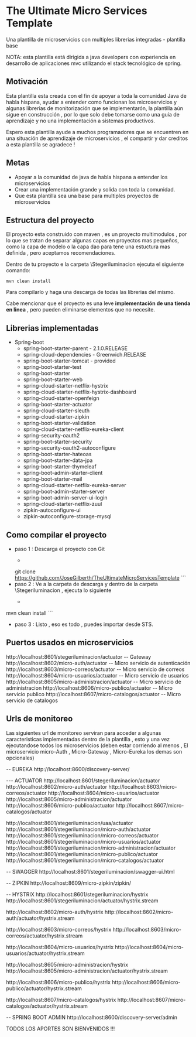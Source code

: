 # The Ultimate Micro Services Template
Una plantilla de microservicios con multiples librerias integradas - plantilla base

NOTA: esta plantilla está dirigida a java developers con experiencia en desarrollo de aplicaciones mvc utilizando el stack tecnológico de spring. 

## Motivación 

Esta plantilla esta creada con el fin de apoyar a toda la comunidad Java de habla hispana, ayudar a entender como funcionan los microservicios y algunas librerias de monitorización que se implementarón, la plantilla aún sigue en construcción , por lo que solo debe tomarse como una guía de aprendizaje y no una implementación a sistemas productivos.

Espero esta plantilla ayude a muchos programadores que se encuentren en una situación de aprendizaje de microservicios , el compartir y dar creditos a esta plantilla se agradece !

## Metas

- Apoyar a la comunidad de java de habla hispana a entender los microservicios
- Crear una implementación grande y solida con toda la comunidad.
-  Que esta plantilla sea una base para multiples proyectos de microservicios

## Estructura del proyecto

El proyecto esta construido con maven , es un proyecto multimodulos , por lo que se tratan de separar algunas capas en proyectos mas pequeños, como la capa de modelo o la capa dao para tene una estuctura mas definida , pero aceptamos recomendaciones.

Dentro de tu proyecto e la carpeta \Stegeriluminacion ejecuta el siguiente comando:
```
mvn clean install
```
Para compilarlo y haga una descarga de todas las librerias del mismo.

Cabe mencionar que el proyecto es una leve **implementación de una tienda en linea** , pero pueden eliminarse elementos que no necesite.
   
## Librerias implementadas
 - Spring-boot
   - spring-boot-starter-parent - 2.1.0.RELEASE 
   - spring-cloud-dependencies - Greenwich.RELEASE
   - spring-boot-starter-tomcat - provided
   - spring-boot-starter-test
   - spring-boot-starter
   - spring-boot-starter-web
   - spring-cloud-starter-netflix-hystrix
   - spring-cloud-starter-netflix-hystrix-dashboard
   - spring-cloud-starter-openfeign
   - spring-boot-starter-actuator
   - spring-cloud-starter-sleuth
   - spring-cloud-starter-zipkin
   - spring-boot-starter-validation
   - spring-cloud-starter-netflix-eureka-client
   - spring-security-oauth2
   - spring-boot-starter-security
   - spring-security-oauth2-autoconfigure
   - spring-boot-starter-hateoas
   - spring-boot-starter-data-jpa
   - spring-boot-starter-thymeleaf
   - spring-boot-admin-starter-client
   - spring-boot-starter-mail
   - spring-cloud-starter-netflix-eureka-server
   - spring-boot-admin-starter-server
   - spring-boot-admin-server-ui-login
   - spring-cloud-starter-netflix-zuul
   - zipkin-autoconfigure-ui
   - zipkin-autoconfigure-storage-mysql

## Como compilar el proyecto
 - paso 1 :  Descarga el proyecto con Git
   - ``` 
   git clone https://github.com/JoseGilberth/TheUltimateMicroServicesTemplate ```
 - paso 2 :  Ve a la carpeta de descarga y dentro de la carpeta \Stegeriluminacion , ejecuta lo siguiente
   - ``` 
 mvn clean install ```
 - paso 3 :  Listo , eso es todo , puedes importar desde STS.

## Puertos usados en microservicios

http://localhost:8601/stegeriluminacion/actuator -- Gateway
http://localhost:8602/micro-auth/actuator  -- Micro servicio de autenticación
http://localhost:8603/micro-correos/actuator -- Micro servicio de correos
http://localhost:8604/micro-usuarios/actuator -- Micro servicio de usuarios
http://localhost:8605/micro-administracion/actuator -- Micro servicio de administracion
http://localhost:8606/micro-publico/actuator -- Micro servicio publico
http://localhost:8607/micro-catalogos/actuator -- Micro servicio de catalogos

  
## Urls de monitoreo
Las siguientes url de monitoreo serviran para acceder a algunas caracteristicas implementadas dentro de la plantilla , esto y una vez ejecutandose todos los microservicios (deben estar corriendo al menos , El microservicio micro-Auth , Micro-Gateway , Micro-Eureka  los demas son opcionales)


-- EUREKA
http://localhost:8600/discovery-server/

--- ACTUATOR
http://localhost:8601/stegeriluminacion/actuator 
http://localhost:8602/micro-auth/actuator 
http://localhost:8603/micro-correos/actuator 
http://localhost:8604/micro-usuarios/actuator 
http://localhost:8605/micro-administracion/actuator 
http://localhost:8606/micro-publico/actuator 
http://localhost:8607/micro-catalogos/actuator 

http://localhost:8601/stegeriluminacion/uaa/actuator
http://localhost:8601/stegeriluminacion/micro-auth/actuator
http://localhost:8601/stegeriluminacion/micro-correos/actuator
http://localhost:8601/stegeriluminacion/micro-usuarios/actuator
http://localhost:8601/stegeriluminacion/micro-administracion/actuator
http://localhost:8601/stegeriluminacion/micro-publico/actuator
http://localhost:8601/stegeriluminacion/micro-catalogos/actuator 


-- SWAGGER 
http://localhost:8601/stegeriluminacion/swagger-ui.html

-- ZIPKIN
http://localhost:8609/micro-zipkin/zipkin/

-- HYSTRIX
http://localhost:8601/stegeriluminacion/hystrix
http://localhost:8601/stegeriluminacion/actuator/hystrix.stream

http://localhost:8602/micro-auth/hystrix 
http://localhost:8602/micro-auth/actuator/hystrix.stream

http://localhost:8603/micro-correos/hystrix
http://localhost:8603/micro-correos/actuator/hystrix.stream

http://localhost:8604/micro-usuarios/hystrix
http://localhost:8604/micro-usuarios/actuator/hystrix.stream

http://localhost:8605/micro-administracion/hystrix
http://localhost:8605/micro-administracion/actuator/hystrix.stream

http://localhost:8606/micro-publico/hystrix
http://localhost:8606/micro-publico/actuator/hystrix.stream

http://localhost:8607/micro-catalogos/hystrix
http://localhost:8607/micro-catalogos/actuator/hystrix.stream

-- SPRING BOOT ADMIN
http://localhost:8600/discovery-server/admin

 
TODOS LOS APORTES SON BIENVENIDOS !!!



